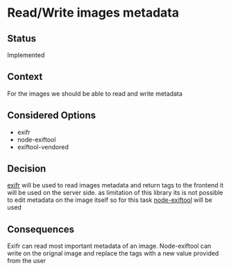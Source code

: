 # Read/Write images metadata

## Status

Implemented

## Context

For the images we should be able to read and write metadata

## Considered Options

* exifr
* node-exiftool
* exiftool-vendored

## Decision

[exifr](https://www.npmjs.com/package/exifr) will be used to read images metadata and return tags to the frontend it will be used on the server side.
as limitation of this library its is not possible to edit metadata on the image itself so for this task [node-exiftool](https://www.npmjs.com/package/node-exiftool) will be used

## Consequences

Exifr can read most important metadata of an image.
Node-exiftool can write on the orignal image and replace the tags with a new value provided from the user


